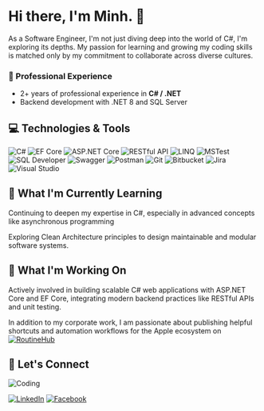 # Hi there, I'm Minh. 👋

As a Software Engineer, I'm not just diving deep into the world of C#, I'm exploring its depths. My passion for learning and growing my coding skills is matched only by my commitment to collaborate across diverse cultures.

### 💼 Professional Experience

- 2+ years of professional experience in **C# / .NET**
- Backend development with .NET 8 and SQL Server

## 💻 Technologies & Tools

![C#](https://img.shields.io/badge/-C%23-239120?style=flat-square&logo=c-sharp&logoColor=white)
![EF Core](https://img.shields.io/badge/EF%20Core-7E4B94?style=flat-square&logo=dotnet&logoColor=white)
![ASP.NET Core](https://img.shields.io/badge/ASP.NET%20Core-512BD4?style=flat-square&logo=dotnet&logoColor=white)
![RESTful API](https://img.shields.io/badge/RESTful%20API-007ACC?style=flat-square&logo=swagger&logoColor=white)
![LINQ](https://img.shields.io/badge/-LINQ-512BD4?style=flat-square)
![MSTest](https://img.shields.io/badge/-MSTest-007ACC?style=flat-square)
![SQL Developer](https://img.shields.io/badge/-SQL%20Developer-4479A1?style=flat-square&logo=oracle)
![Swagger](https://img.shields.io/badge/-Swagger-85EA2D?style=flat-square&logo=swagger&logoColor=black)
![Postman](https://img.shields.io/badge/-Postman-FF6C37?style=flat-square&logo=postman&logoColor=white)
![Git](https://img.shields.io/badge/-Git-F05032?style=flat-square&logo=git&logoColor=white)
![Bitbucket](https://img.shields.io/badge/-Bitbucket-0052CC?style=flat-square&logo=bitbucket&logoColor=white)
![Jira](https://img.shields.io/badge/-Jira-0052CC?style=flat-square&logo=jira&logoColor=white)
![Visual Studio](https://img.shields.io/badge/-Visual%20Studio-5C2D91?style=flat-square&logo=visual-studio&logoColor=white)

## 🌱 What I'm Currently Learning

Continuing to deepen my expertise in C#, especially in advanced concepts like asynchronous programming

Exploring Clean Architecture principles to design maintainable and modular software systems.

## 🚀 What I'm Working On

Actively involved in building scalable C# web applications with ASP.NET Core and EF Core, integrating modern backend practices like RESTful APIs and unit testing.

In addition to my corporate work, I am passionate about publishing helpful shortcuts and automation workflows for the Apple ecosystem on [![RoutineHub](https://img.shields.io/badge/-RoutineHub-red?style=flat&logo=Shortcut&logoColor=white)](https://routinehub.co/user/minh_nx)

## 🤝 Let's Connect

![Coding](https://media.giphy.com/media/ZVik7pBtu9dNS/giphy.gif)

[![LinkedIn](https://img.shields.io/badge/LinkedIn-blue?style=flat-square&logo=linkedin&logoColor=white)](https://www.linkedin.com/in/m-nx/)
[![Facebook](https://img.shields.io/badge/Facebook-blue?style=flat-square&logo=facebook&logoColor=white)](https://www.facebook.com/minh.nxm/)
